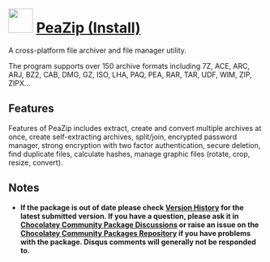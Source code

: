 # <img src="https://cdn.jsdelivr.net/gh/chocolatey-community/chocolatey-packages@a09d7c32df1ac4b8028df11d2b2b5196b8de2435/icons/peazip.svg" width="48" height="48"/> [PeaZip (Install)](https://chocolatey.org/packages/peazip)

A cross-platform file archiver and file manager utility.

The program supports over 150 archive formats including 7Z, ACE, ARC, ARJ, BZ2, CAB, DMG, GZ, ISO, LHA, PAQ, PEA, RAR, TAR, UDF, WIM, ZIP, ZIPX...

## Features

Features of PeaZip includes extract, create and convert multiple archives at once, create self-extracting archives, split/join, encrypted password manager, strong encryption with two factor authentication, secure deletion, find duplicate files, calculate hashes, manage graphic files (rotate, crop, resize, convert).

## Notes

- **If the package is out of date please check [Version History](#versionhistory) for the latest submitted version. If you have a question, please ask it in [Chocolatey Community Package Discussions](https://github.com/chocolatey-community/chocolatey-packages/discussions) or raise an issue on the [Chocolatey Community Packages Repository](https://github.com/chocolatey-community/chocolatey-packages/issues) if you have problems with the package. Disqus comments will generally not be responded to.**
